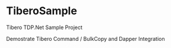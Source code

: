 # TiberoSample
Tibero TDP.Net Sample Project

Demostrate Tibero Command / BulkCopy and Dapper Integration
